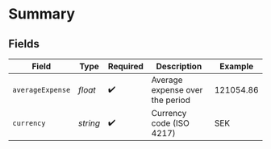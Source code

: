 # Summary


## Fields

| Field                           | Type                            | Required                        | Description                     | Example                         |
| ------------------------------- | ------------------------------- | ------------------------------- | ------------------------------- | ------------------------------- |
| `averageExpense`                | *float*                         | :heavy_check_mark:              | Average expense over the period | 121054.86                       |
| `currency`                      | *string*                        | :heavy_check_mark:              | Currency code (ISO 4217)        | SEK                             |